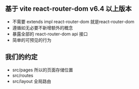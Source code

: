 ## 基于 vite react-router-dom v6.4 以上版本
- 不需要 extends  impl react-router-dom 就是react-router-dom
- 遵循如无必要不新增额外的概念
- 暴露全部的 react-router-dom api 接口
- 简单的可预见的行为

## 我们的约定

- src/pages  所以的页面存储位置
- src/routes
- src/layout 全局路由
